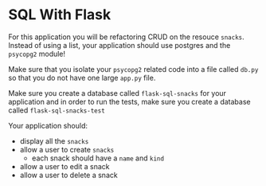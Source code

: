 # SQL With Flask

For this application you will be refactoring CRUD on the resouce `snacks`. Instead of using a list, your application should use postgres and the `psycopg2` module! 

Make sure that you isolate your `psycopg2` related code into a file called `db.py` so that you do not have one large `app.py` file.

Make sure you create a database called `flask-sql-snacks` for your application and in order to run the tests, make sure you create a database called `flask-sql-snacks-test`

Your application should:

- display all the `snacks`
- allow a user to create `snacks` 
    -  each snack should have a `name` and `kind`
- allow a user to edit a snack
- allow a user to delete a snack

